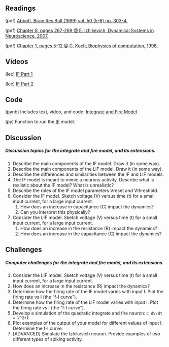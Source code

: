 ## Readings

(pdf) [Abbott, Brain Res Bull (1999) vol. 50 (5-6) pp. 303-4.](/Readings/Abbott_1999.pdf)

(pdf) [Chapter 8, pages 267-269 @ E. Izhikevich, Dynamical Systems in Neuroscience, 2007.](/Readings/Izhikevich_Chapter_8.pdf)

(pdf)	[Chapter 1, pages 5-12 @ C. Koch, Biophysics of computation, 1998.](/Readings/Koch_Chapter_1.pdf)

## Videos

(lec) [IF Part 1](https://youtu.be/KFv45vFILbw)

(lec) [IF Part 2](https://youtu.be/irgfUILDLR0)

<!--  (lec) [M. Kramer, Introduction to the integrate and fire model (Neural Spike Train Analysis)](https://www.samsi.info/news-and-media/27-jul-drs-m-kramer-and-u-eden-samsi)

  Slides available as [PDF](/Readings/Kramer_Slides_SAMSI_Lecture_1.pdf). !-->

## Code

(pynb) Includes text, video, and code: [Integrate and Fire Model](https://mark-kramer.github.io/Case-Studies-Python/IF.html)

(py)   Function to run the [IF](IF.py) model.

## Discussion
##### Discussion topics for the integrate and fire model, and its extensions.

1. Describe the main components of the IF model. Draw it (in some way).
2. Describe the main components of the LIF model. Draw it (in some way).
3. Describe the differences and similarities between the IF and LIF models.
4. The IF model is meant to mimic a neurons activity. Describe what is realistic about the IF model? What is unrealistic?
5. Describe the roles of the IF model parameters Vreset and Vthreshold.
6. Consider the IF model. Sketch voltage (V) versus time (t) for a small input current, for a large input current.
    1. How does an increase in capacitance (C) impact the dynamics?
    2. Can you interpret this physically?
7. Consider the LIF model. Sketch voltage (V) versus time (t) for a small input current, for a large input current.
    1. How does an increase in the resistance (R) impact the dynamics?
    2. How does an increase in the capacitance (C) impact the dynamics?

## Challenges
##### Computer challenges for the integrate and fire model, and its extensions.

1. Consider the LIF model. Sketch voltage (V) versus time (t) for a small input current, for a large input current.
2. How does an increase in the resistance (R) impact the dynamics?
3. Determine how the firing rate of the IF model varies with input I. Plot the firing rate vs I (the “f-I curve”).
4. Determine how the firing rate of the LIF model varies with input I. Plot the firing rate vs I (the “f-I curve”).
5. Develop a simulation of the quadratic integrate and fire neuron: `C dV/dt = V^2+I`
6. Plot examples of the output of your model for different values of input I. Determine the f-I curve.
7. [ADVANCED] Simulate the Izhikevich neuron. Provide examples of two different types of spiking activity.

